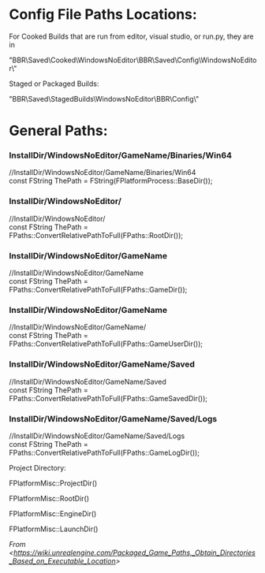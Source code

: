 # Config File Paths Locations:

For Cooked Builds that are run from editor, visual studio, or run.py, they are in

"BBR\\Saved\\Cooked\\WindowsNoEditor\\BBR\\Saved\\Config\\WindowsNoEditor\\"

Staged or Packaged Builds:

"BBR\\Saved\\StagedBuilds\\WindowsNoEditor\\BBR\\Config\\"

# **General Paths:**

### InstallDir/WindowsNoEditor/GameName/Binaries/Win64

//InstallDir/WindowsNoEditor/GameName/Binaries/Win64  
const FString ThePath = FString(FPlatformProcess::BaseDir());

### InstallDir/WindowsNoEditor/

//InstallDir/WindowsNoEditor/  
const FString ThePath = FPaths::ConvertRelativePathToFull(FPaths::RootDir());

### InstallDir/WindowsNoEditor/GameName

//InstallDir/WindowsNoEditor/GameName  
const FString ThePath = FPaths::ConvertRelativePathToFull(FPaths::GameDir());

### InstallDir/WindowsNoEditor/GameName

//InstallDir/WindowsNoEditor/GameName/  
const FString ThePath = FPaths::ConvertRelativePathToFull(FPaths::GameUserDir());

### InstallDir/WindowsNoEditor/GameName/Saved

//InstallDir/WindowsNoEditor/GameName/Saved  
const FString ThePath = FPaths::ConvertRelativePathToFull(FPaths::GameSavedDir());

### InstallDir/WindowsNoEditor/GameName/Saved/Logs

//InstallDir/WindowsNoEditor/GameName/Saved/Logs  
const FString ThePath = FPaths::ConvertRelativePathToFull(FPaths::GameLogDir());

Project Directory:

FPlatformMisc::ProjectDir()

FPlatformMisc::RootDir()

FPlatformMisc::EngineDir()

FPlatformMisc::LaunchDir()

_From &lt;<https://wiki.unrealengine.com/Packaged_Game_Paths,_Obtain_Directories_Based_on_Executable_Location>&gt;_
